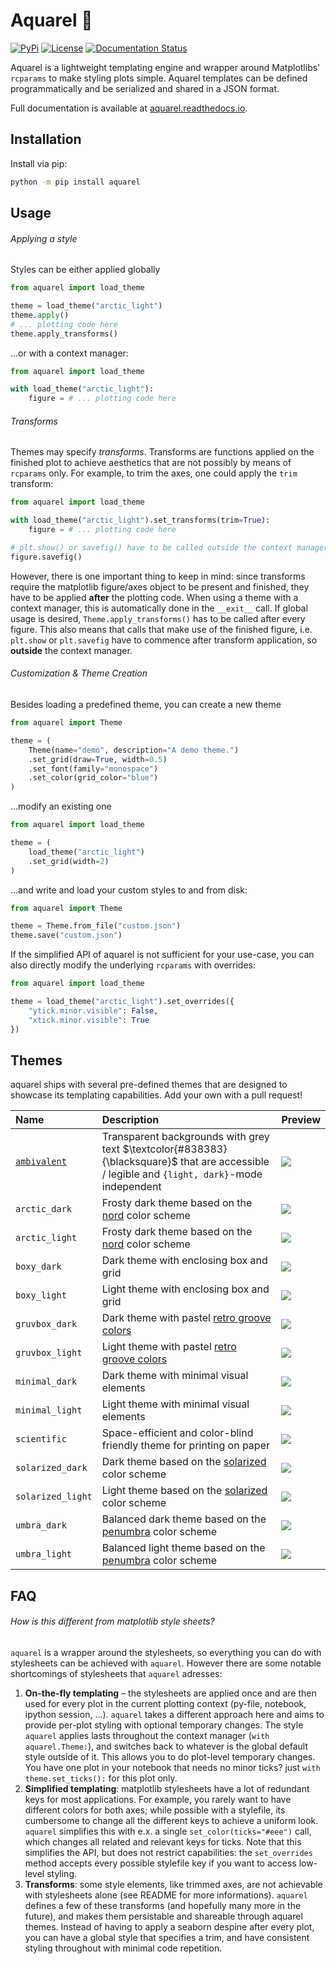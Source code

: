 # Aquarel 🎨

[![PyPi](https://img.shields.io/pypi/v/aquarel)](https://pypi.org/project/aquarel/)
[![License](https://img.shields.io/github/license/lgienapp/aquarel)]()
[![Documentation Status](https://readthedocs.org/projects/aquarel/badge/?version=latest)](https://aquarel.readthedocs.io/en/latest/?badge=latest)

Aquarel is a lightweight templating engine and wrapper around Matplotlibs' `rcparams` to make styling plots simple.
Aquarel templates can be defined programmatically and be serialized and shared in a JSON format.

Full documentation is available at [aquarel.readthedocs.io](https://aquarel.readthedocs.io/en/latest/?badge=latest).

## Installation

Install via pip:

```sh
python -m pip install aquarel
```

## Usage

###### Applying a style

Styles can be either applied globally

```python
from aquarel import load_theme

theme = load_theme("arctic_light")
theme.apply()
# ... plotting code here
theme.apply_transforms()
```

...or with a context manager:

```python
from aquarel import load_theme

with load_theme("arctic_light"):
    figure = # ... plotting code here
```

###### Transforms

Themes may specify _transforms_. Transforms are functions applied on the finished plot to achieve aesthetics that are not possibly by means of `rcparams` only.
For example, to trim the axes, one could apply the `trim` transform:

```python
from aquarel import load_theme

with load_theme("arctic_light").set_transforms(trim=True):
    figure = # ... plotting code here

# plt.show() or savefig() have to be called outside the context manager to have the transforms correctly applied.
figure.savefig()
```

However, there is one important thing to keep in mind: since transforms require the matplotlib figure/axes object to be present and finished, they have to be applied **after** the plotting code.
When using a theme with a context manager, this is automatically done in the `__exit__` call. If global usage is desired, `Theme.apply_transforms()` has to be called after every figure.
This also means that calls that make use of the finished figure, i.e. `plt.show` or `plt.savefig` have to commence after transform application, so **outside** the context manager.

###### Customization & Theme Creation

Besides loading a predefined theme, you can create a new theme

```python
from aquarel import Theme

theme = (
    Theme(name="demo", description="A demo theme.")
    .set_grid(draw=True, width=0.5)
    .set_font(family="monospace")
    .set_color(grid_color="blue")
)
```

...modify an existing one

```python
from aquarel import load_theme

theme = (
    load_theme("arctic_light")
    .set_grid(width=2)
)
```

...and write and load your custom styles to and from disk:

```python
from aquarel import Theme

theme = Theme.from_file("custom.json")
theme.save("custom.json")
```

If the simplified API of aquarel is not sufficient for your use-case, you can also directly modify the underlying `rcparams` with overrides:

```python
from aquarel import load_theme

theme = load_theme("arctic_light").set_overrides({
    "ytick.minor.visible": False,
    "xtick.minor.visible": True
})
```

## Themes

aquarel ships with several pre-defined themes that are designed to showcase its templating capabilities.
Add your own with a pull request!

| Name                                                   | Description                                                                                                                                   | Preview                                                                                |
| :----------------------------------------------------- | :-------------------------------------------------------------------------------------------------------------------------------------------- | :------------------------------------------------------------------------------------- |
| [`ambivalent`](https://github.com/saforem2/ambivalent) | Transparent backgrounds with grey text $\textcolor{#838383}{\blacksquare}$ that are accessible / legible and `{light, dark}`-mode independent | ![](https://github.com/saforem2/aquarel/blob/main/assets/ambivalent.png?raw=true)      |
| `arctic_dark`                                          | Frosty dark theme based on the [nord](https://github.com/arcticicestudio/nord) color scheme                                                   | ![](https://github.com/lgienapp/aquarel/blob/main/assets/arctic_dark.png?raw=true)     |
| `arctic_light`                                         | Frosty dark theme based on the [nord](https://github.com/arcticicestudio/nord) color scheme                                                   | ![](https://github.com/lgienapp/aquarel/blob/main/assets/arctic_light.png?raw=true)    |
| `boxy_dark`                                            | Dark theme with enclosing box and grid                                                                                                        | ![](https://github.com/lgienapp/aquarel/blob/main/assets/boxy_dark.png?raw=true)       |
| `boxy_light`                                           | Light theme with enclosing box and grid                                                                                                       | ![](https://github.com/lgienapp/aquarel/blob/main/assets/boxy_light.png?raw=true)      |
| `gruvbox_dark`                                         | Dark theme with pastel [retro groove colors](https://github.com/morhetz/gruvbox)                                                              | ![](https://github.com/lgienapp/aquarel/blob/main/assets/gruvbox_dark.png?raw=true)    |
| `gruvbox_light`                                        | Light theme with pastel [retro groove colors](https://github.com/morhetz/gruvbox)                                                             | ![](https://github.com/lgienapp/aquarel/blob/main/assets/gruvbox_light.png?raw=true)   |
| `minimal_dark`                                         | Dark theme with minimal visual elements                                                                                                       | ![](https://github.com/lgienapp/aquarel/blob/main/assets/minimal_dark.png?raw=true)    |
| `minimal_light`                                        | Light theme with minimal visual elements                                                                                                      | ![](https://github.com/lgienapp/aquarel/blob/main/assets/minimal_light.png?raw=true)   |
| `scientific`                                           | Space-efficient and color-blind friendly theme for printing on paper                                                                          | ![](https://github.com/lgienapp/aquarel/blob/main/assets/scientific.png?raw=true)      |
| `solarized_dark`                                       | Dark theme based on the [solarized](https://ethanschoonover.com/solarized/) color scheme                                                      | ![](https://github.com/lgienapp/aquarel/blob/main/assets/solarized_dark.png?raw=true)  |
| `solarized_light`                                      | Light theme based on the [solarized](https://ethanschoonover.com/solarized/) color scheme                                                     | ![](https://github.com/lgienapp/aquarel/blob/main/assets/solarized_light.png?raw=true) |
| `umbra_dark`                                           | Balanced dark theme based on the [penumbra](https://github.com/nealmckee/penumbra) color scheme                                               | ![](https://github.com/lgienapp/aquarel/blob/main/assets/umbra_dark.png?raw=true)      |
| `umbra_light`                                          | Balanced light theme based on the [penumbra](https://github.com/nealmckee/penumbra) color scheme                                              | ![](https://github.com/lgienapp/aquarel/blob/main/assets/umbra_light.png?raw=true)     |

## FAQ

###### How is this different from matplotlib style sheets?

`aquarel` is a wrapper around the stylesheets, so everything you can do with stylesheets can be achieved with `aquarel`. However there are some notable shortcomings of stylesheets that `aquarel` adresses:

1. **On-the-fly templating** – the stylesheets are applied once and are then used for every plot in the current plotting context (py-file, notebook, ipython session, ...). `aquarel` takes a different approach here and aims to provide per-plot styling with optional temporary changes. The style `aquarel` applies lasts throughout the context manager (`with aquarel.Theme:`), and switches back to whatever is the global default style outside of it. This allows you to do plot-level temporary changes. You have one plot in your notebook that needs no minor ticks? just `with theme.set_ticks():` for this plot only.
2. **Simplified templating**: matplotlib stylesheets have a lot of redundant keys for most applications. For example, you rarely want to have different colors for both axes; while possible with a stylefile, its cumbersome to change all the different keys to achieve a uniform look. `aquarel` simplifies this with e.x. a single `set_color(ticks="#eee")` call, which changes all related and relevant keys for ticks. Note that this simplifies the API, but does not restrict capabilities: the `set_overrides` method accepts every possible stylefile key if you want to access low-level styling.
3. **Transforms**: some style elements, like trimmed axes, are not achievable with stylesheets alone (see README for more informations). `aquarel` defines a few of these transforms (and hopefully many more in the future), and makes them persistable and shareable through aquarel themes. Instead of having to apply a seaborn despine after every plot, you can have a global style that specifies a trim, and have consistent styling throughout with minimal code repetition.
